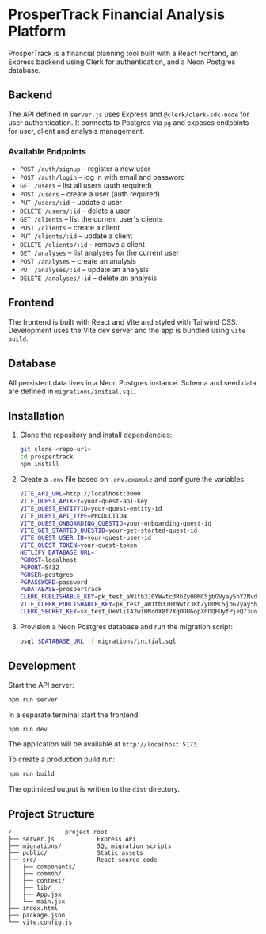 # ProsperTrack Financial Analysis Platform

ProsperTrack is a financial planning tool built with a React frontend, an Express backend using Clerk for authentication, and a Neon Postgres database.

## Backend

The API defined in `server.js` uses Express and `@clerk/clerk-sdk-node` for user authentication. It connects to Postgres via `pg` and exposes endpoints for user, client and analysis management.

### Available Endpoints

- `POST /auth/signup` – register a new user
- `POST /auth/login` – log in with email and password
- `GET /users` – list all users (auth required)
- `POST /users` – create a user (auth required)
- `PUT /users/:id` – update a user
- `DELETE /users/:id` – delete a user
- `GET /clients` – list the current user's clients
- `POST /clients` – create a client
- `PUT /clients/:id` – update a client
- `DELETE /clients/:id` – remove a client
- `GET /analyses` – list analyses for the current user
- `POST /analyses` – create an analysis
- `PUT /analyses/:id` – update an analysis
- `DELETE /analyses/:id` – delete an analysis

## Frontend

The frontend is built with React and Vite and styled with Tailwind CSS. Development uses the Vite dev server and the app is bundled using `vite build`.

## Database

All persistent data lives in a Neon Postgres instance. Schema and seed data are defined in `migrations/initial.sql`.

## Installation

1. Clone the repository and install dependencies:
   ```bash
   git clone <repo-url>
   cd prospertrack
   npm install
   ```
2. Create a `.env` file based on `.env.example` and configure the variables:
   ```bash
   VITE_API_URL=http://localhost:3000
   VITE_QUEST_APIKEY=your-quest-api-key
   VITE_QUEST_ENTITYID=your-quest-entity-id
   VITE_QUEST_API_TYPE=PRODUCTION
   VITE_QUEST_ONBOARDING_QUESTID=your-onboarding-quest-id
   VITE_GET_STARTED_QUESTID=your-get-started-quest-id
   VITE_QUEST_USER_ID=your-quest-user-id
   VITE_QUEST_TOKEN=your-quest-token
   NETLIFY_DATABASE_URL=
   PGHOST=localhost
   PGPORT=5432
   PGUSER=postgres
   PGPASSWORD=password
   PGDATABASE=prospertrack
   CLERK_PUBLISHABLE_KEY=pk_test_aW1tb3J0YWwtc3RhZy00MC5jbGVyay5hY2NvdW50cy5kZXYk
   VITE_CLERK_PUBLISHABLE_KEY=pk_test_aW1tb3J0YWwtc3RhZy00MC5jbGVyay5hY2NvdW50cy5kZXYk
   CLERK_SECRET_KEY=sk_test_UeVliIA2wI0NcdX8f7XqODUGopXhOQFUyfPjeQ73un
   ```
3. Provision a Neon Postgres database and run the migration script:
   ```bash
   psql $DATABASE_URL -f migrations/initial.sql
   ```

## Development

Start the API server:
```bash
npm run server
```
In a separate terminal start the frontend:
```bash
npm run dev
```

The application will be available at `http://localhost:5173`.

To create a production build run:
```bash
npm run build
```
The optimized output is written to the `dist` directory.

## Project Structure

```
/               project root
├── server.js            Express API
├── migrations/          SQL migration scripts
├── public/              Static assets
├── src/                 React source code
│   ├── components/
│   ├── common/
│   ├── context/
│   ├── lib/
│   ├── App.jsx
│   └── main.jsx
├── index.html
├── package.json
└── vite.config.js
```
